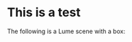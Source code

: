 # This is a test

The following is a Lume scene with a box:

<div style="width: 400px; height: 300px;">
  <lume-scene webgl>
    <lume-point-light color="white" position="0 0 500"></lume-point-light>
    <lume-box id="box" size="100 100 100" align-point="0.5 0.5 0.5" mount-point="0.5 0.5 0.5" color="royalblue" rotation="10 20 30"></lume-box>
  </lume-scene>
</div>
<script>
  (async function() {
    const resp = await fetch('https://unpkg.com/lume@0.3.0-alpha.26/dist/global.js')
    const code = await resp.text()
    const script = document.createElement('script')
    script.textContent = code
    document.head.append(script)
    
    const {defineElements} = LUME
    defineElements()
    const box = document.querySelector('#box')
    box.rotation = (x, y, z) => [x, ++y, ++z]
  })()
</script>
